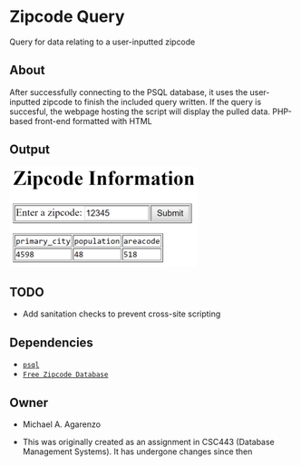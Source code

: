 # Zipcode Query

Query for data relating to a user-inputted zipcode

## About

After successfully connecting to the PSQL database, it uses the user-inputted zipcode to finish the included query written. If the query is succesful, the webpage hosting the script will display the pulled data. PHP-based front-end formatted with HTML

## Output

![](https://github.com/magarenzo/zipcode-query/blob/master/media/query.png)

## TODO

* Add sanitation checks to prevent cross-site scripting

## Dependencies

* [`psql`](https://help.ubuntu.com/lts/serverguide/postgresql.html)
* [`Free Zipcode Database`](http://federalgovernmentzipcodes.us/)

## Owner

* Michael A. Agarenzo

* This was originally created as an assignment in CSC443 (Database Management Systems). It has undergone changes since then
